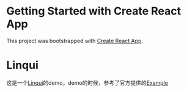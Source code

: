 # Getting Started with Create React App

This project was bootstrapped with [Create React App](https://github.com/facebook/create-react-app).

# Linqui 

这是一个[Linqui](https://lingui.dev/ref/react)的demo，demo的时候，参考了官方提供的[Example](https://github.com/lingui/js-lingui/tree/main/examples/create-react-app) 
